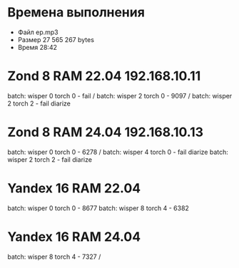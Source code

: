 # Времена выполнения

- Файл ep.mp3
- Размер 27 565 267 bytes
- Время 28:42

# Zond 8 RAM 22.04 192.168.10.11

batch: wisper 0 torch 0 - fail / 
batch: wisper 2 torch 0 - 9097 /
batch: wisper 2 torch 2 - fail diarize

# Zond 8 RAM 24.04 192.168.10.13

batch: wisper 0 torch 0 - 6278 / 
batch: wisper 4 torch 0 - fail diarize
batch: wisper 2 torch 2 - fail diarize

# Yandex 16 RAM 22.04

batch: wisper 0 torch 0 - 8677
batch: wisper 8 torch 4 - 6382

# Yandex 16 RAM 24.04

batch: wisper 8 torch 4 - 7327 /
